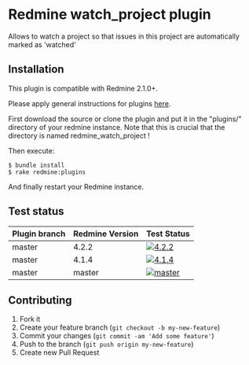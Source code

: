 Redmine watch_project plugin
======================

Allows to watch a project so that issues in this project are automatically marked as 'watched'

Installation
------------

This plugin is compatible with Redmine 2.1.0+.

Please apply general instructions for plugins [here](http://www.redmine.org/wiki/redmine/Plugins).

First download the source or clone the plugin and put it in the "plugins/" directory of your redmine instance. Note that this is crucial that the directory is named redmine_watch_project !

Then execute:

    $ bundle install
    $ rake redmine:plugins

And finally restart your Redmine instance.

Test status
-----------

|Plugin branch| Redmine Version   | Test Status      |
|-------------|-------------------|------------------|
|master       | 4.2.2             | [![4.2.2][1]][5] |  
|master       | 4.1.4             | [![4.1.4][2]][5] |
|master       | master            | [![master][4]][5]|

[1]: https://github.com/jbbarth/redmine_watch_project/actions/workflows/4_2_2.yml/badge.svg
[2]: https://github.com/jbbarth/redmine_watch_project/actions/workflows/4_1_4.yml/badge.svg
[4]: https://github.com/jbbarth/redmine_watch_project/actions/workflows/master.yml/badge.svg
[5]: https://github.com/jbbarth/redmine_watch_project/actions

Contributing
------------

1. Fork it
2. Create your feature branch (`git checkout -b my-new-feature`)
3. Commit your changes (`git commit -am 'Add some feature'`)
4. Push to the branch (`git push origin my-new-feature`)
5. Create new Pull Request
